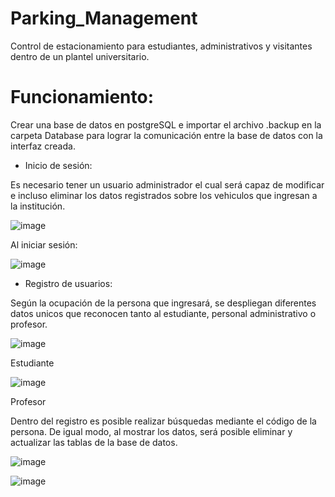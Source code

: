 # Parking_Management
Control de estacionamiento para estudiantes, administrativos y visitantes dentro de un plantel universitario.

# Funcionamiento:
Crear una base de datos en postgreSQL e importar el archivo .backup en la carpeta Database para lograr la comunicación entre la base de datos con la interfaz creada.

- Inicio de sesión:

Es necesario tener un usuario administrador el cual será capaz de modificar e incluso eliminar los datos registrados sobre los vehiculos que ingresan a la institución.

![image](https://user-images.githubusercontent.com/56621103/119880616-0cbce080-bef2-11eb-8569-b2d3845b48a2.png)

Al iniciar sesión:

![image](https://user-images.githubusercontent.com/56621103/119880690-1e05ed00-bef2-11eb-99f4-2aed10de6f0f.png)

- Registro de usuarios:

Según la ocupación de la persona que ingresará, se despliegan diferentes datos unicos que reconocen tanto al estudiante, personal administrativo o profesor.

![image](https://user-images.githubusercontent.com/56621103/119880867-4c83c800-bef2-11eb-9e65-9f147889f88d.png)

Estudiante

![image](https://user-images.githubusercontent.com/56621103/119881108-89e85580-bef2-11eb-9482-2b210640df38.png)

Profesor

Dentro del registro es posible realizar búsquedas mediante el código de la persona. De igual modo, al mostrar los datos, será posible eliminar y actualizar las tablas de la base de datos.

![image](https://user-images.githubusercontent.com/56621103/119881444-eba8bf80-bef2-11eb-886b-4124393e86b3.png)


![image](https://user-images.githubusercontent.com/56621103/119881510-f95e4500-bef2-11eb-9446-a7d80371bfd6.png)
